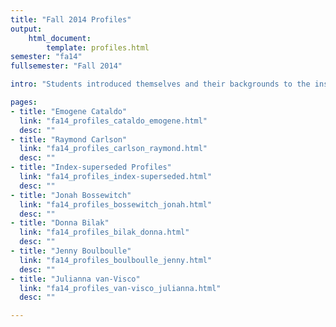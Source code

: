 ```yaml
---
title: "Fall 2014 Profiles"
output:
    html_document:
        template: profiles.html
semester: "fa14"
fullsemester: "Fall 2014"

intro: "Students introduced themselves and their backgrounds to the instructors and each other in these profiles. They were asked to include as much or as little information as they liked. The listing of students is not complete."

pages:
- title: "Emogene Cataldo"
  link: "fa14_profiles_cataldo_emogene.html"
  desc: ""
- title: "Raymond Carlson"
  link: "fa14_profiles_carlson_raymond.html"
  desc: ""
- title: "Index-superseded Profiles"
  link: "fa14_profiles_index-superseded.html"
  desc: ""
- title: "Jonah Bossewitch"
  link: "fa14_profiles_bossewitch_jonah.html"
  desc: ""
- title: "Donna Bilak"
  link: "fa14_profiles_bilak_donna.html"
  desc: ""
- title: "Jenny Boulboulle"
  link: "fa14_profiles_boulboulle_jenny.html"
  desc: ""
- title: "Julianna van-Visco"
  link: "fa14_profiles_van-visco_julianna.html"
  desc: ""

---
```

